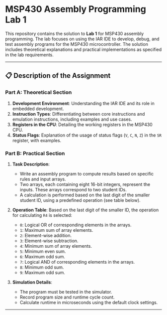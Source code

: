 # MSP430 Assembly Programming Lab 1

This repository contains the solution to **Lab 1** for MSP430 assembly programming. The lab focuses on using the IAR IDE to develop, debug, and test assembly programs for the MSP430 microcontroller. The solution includes theoretical explanations and practical implementations as specified in the lab requirements.

---

## 📋 Description of the Assignment

### Part A: Theoretical Section
1. **Development Environment**: Understanding the IAR IDE and its role in embedded development.
2. **Instruction Types**: Differentiating between core instructions and emulation instructions, including examples and use cases.
3. **Registers in the CPU**: Detailing the working registers in the MSP430 CPU.
4. **Status Flags**: Explanation of the usage of status flags (`V`, `C`, `N`, `Z`) in the `SR` register, with examples.

### Part B: Practical Section
1. **Task Description**:
   - Write an assembly program to compute results based on specific rules and input arrays.
   - Two arrays, each containing eight 16-bit integers, represent the inputs. These arrays correspond to two student IDs.
   - A calculation is performed based on the last digit of the smaller student ID, using a predefined operation (see table below).

2. **Operation Table**:
   Based on the last digit of the smaller ID, the operation for calculating `R4` is selected:
   - `0`: Logical OR of corresponding elements in the arrays.
   - `1`: Maximum sum of array elements.
   - `2`: Element-wise addition.
   - `3`: Element-wise subtraction.
   - `4`: Minimum sum of array elements.
   - `5`: Minimum even sum.
   - `6`: Maximum odd sum.
   - `7`: Logical AND of corresponding elements in the arrays.
   - `8`: Minimum odd sum.
   - `9`: Maximum odd sum.

3. **Simulation Details**:
   - The program must be tested in the simulator.
   - Record program size and runtime cycle count.
   - Calculate runtime in microseconds using the default clock settings.

---

